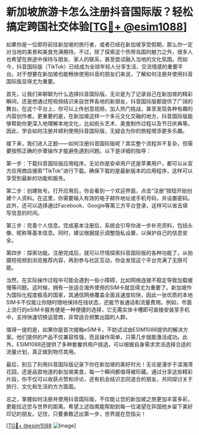 # 新加坡旅游卡怎么注册抖音国际版？轻松搞定跨国社交体验[[TG💪+ @esim1088](https://t.me/s/esim1088)]

如果你是一位即将前往新加坡的旅行者，或者已经在新加坡享受假期，那么你一定对当地的美景和美食充满期待。不过，除了探索这个热带岛国的魅力之外，很多人也希望在旅途中保持与朋友、家人的联系，甚至尝试融入当地的文化氛围。而如今，抖音国际版（TikTok）已经成为全球年轻人分享生活、交流情感的重要平台。对于想要在新加坡也能畅快使用抖音的朋友们来说，了解如何注册并使用抖音国际版显得尤为重要。

首先，让我们来聊聊为什么选择抖音国际版。无论是为了记录自己在新加坡的精彩瞬间，还是想通过短视频结识来自世界各地的新朋友，抖音国际版都提供了广阔的舞台。在这个平台上，你可以上传创意视频，加入热门挑战，甚至发现各种有趣的内容创作者。更重要的是，在新加坡这样一个多元文化交融的地方，抖音国际版能够帮助你更深入地理解本地文化，比如街头艺术、美食制作过程以及节日庆典等。因此，学会如何注册并顺利使用抖音国际版，无疑会为你的旅程增添更多乐趣。

接下来，我们进入正题——如何注册抖音国际版呢？其实整个流程并不复杂，但需要按照正确的步骤操作才能避免遇到问题。以下是详细的指导：

第一步：下载抖音国际版应用程序。无论你是安卓用户还是苹果用户，都可以从官方应用商店搜索“TikTok”进行下载。确保下载的是最新版本的应用程序，这样可以享受到最新的功能和服务。

第二步：创建账号。打开应用后，你会看到一个欢迎界面，点击“注册”按钮开始创建个人资料。在这里，你需要输入有效的电子邮件地址或手机号码，并设置密码。此外，还可以选择通过Facebook、Google等第三方平台登录，这样可以省去填写信息的时间。

第三步：完善个人信息。完成基本注册后，系统会引导你进一步补充资料，包括头像、昵称等基本信息。同时，建议根据提示调整隐私设置，以保护自己的信息安全。

第四步：探索功能。注册完成后，就可以尽情探索抖音国际版的各种功能了。从拍摄短视频到浏览推荐内容，再到参与社区互动，你会发现这个平台充满了无限可能。

当然，在实际操作过程中可能会遇到一些小障碍，比如网络连接不稳定导致加载缓慢等问题。这时候，拥有一张适合海外使用的SIM卡就显得尤为重要了。新加坡作为国际化程度极高的国家，其通信网络覆盖全面且速度较快，因此一张优质的本地SIM卡不仅能让你随时随地保持在线状态，还能节省通话和流量费用。例如，市面上流行的eSIM卡服务便是一种便捷的选择，它无需实体卡槽即可直接安装至手机中，支持快速切换运营商，非常适合频繁出国的人群。

值得一提的是，如果你是首次接触eSIM卡，不妨试试由ESIM1088提供的解决方案。他们提供的产品不仅兼容性强，而且操作简单，只需几步就能激活成功。此外，ESIM1088还提供了多种套餐供用户挑选，可以根据自身需求灵活选择合适的流量计划，真正做到物尽其用。

最后，别忘了利用抖音国际版记录下你在新加坡的美好时光！无论是漫步于滨海湾花园，还是品尝地道的新加坡美食，每一个瞬间都值得被珍藏。通过分享这些精彩片段，你不仅可以收获点赞和评论，还有机会结识志同道合的朋友，共同探讨关于旅行、文化和生活的方方面面。

总之，掌握如何注册并使用抖音国际版，不仅能让您的新加坡之旅更加丰富多彩，更能拉近您与世界的距离。希望上述指南能帮助到每一位渴望在异国他乡留下美好印记的朋友。记住，只要勇敢迈出第一步，世界就在您指尖！

[[TG💪+ @esim1088](https://t.me/s/esim1088) ![Image](https://i.postimg.cc/4NQfJmqS/Snipaste-2025-05-13-00-14-12.png)]
